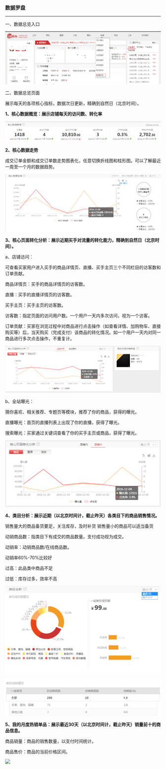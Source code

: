 ### 数据罗盘

---

一、数据总览入口

![](/seller-platform/images/sellerdata_1.png)

二、数据总览页面

展示每天的各项核心指标，数据次日更新，精确到自然日（北京时间）。

**1、核心数据概览：展示店铺每天的访问数、转化率**

![](/seller-platform/images/sellerdata_2.png)

**2、核心数据走势**

成交订单金额和成交订单数走势图表化，任意切换折线图和柱形图。可以了解最近一周至一个月的数据趋势。

![](/seller-platform/images/sellerdata_3.png)

**3、核心页面转化分析：展示近期买手对流量的转化能力，精确到自然日（北京时间）。**

a、店铺访问：

可查看买家用户进入买手的商品详情页、直播、买手主页三个不同栏目的访客数和订单贡献。

商品详情页：买手的商品详情页的访客数。

直播：买手的直播详情页的访客数。

买手主页：买手主页的访客数。

访客数：指定页面的访问用户数。一个用户一天内多次访问，视为一个访客。

订单贡献：买家在浏览过程中对商品进行点击操作（如查看详情、加购物车、直接购买等）后，当天购买（完成支付）该商品的转化情况。如一个用户一天内对同一商品进行多次点击操作，不重复计。

![](/seller-platform/images/sellerdata_4.png)

b、全站曝光：

猜你喜欢、相关推荐、专题页等模块，推荐了你的商品，获得的曝光。

直播曝光：首页的直播列表上出现了你的直播，获得了曝光。

搜索曝光：买家通过关键词查看了你的买手主页或商品，获得了曝光。

![](/seller-platform/images/sellerdata_5.png)

**4、类目分析：展示近期（以北京时间计，截止昨天）各类目下的商品销售情况。**

销售量大的商品备货要足，关注库存，及时补货 销售量小的商品可以适当备货

动销商品数：指类目下有成交的商品数量。支付成功视为成交。

动销率：动销商品数/在线商品数。

动销率60%-70%比较好

过高：此品类中商品不足

过低：库存过多，效率不高

![](/seller-platform/images/sellerdata_6.png)

![](/seller-platform/images/sellerdata_7.png)

**5、我的月度热销单品：展示最近30天（以北京时间计，截止昨天）销量前十的商品信息。**

商品销量：商品的销售数量，以支付时间统计。

商品售价：商品的当前价格区间。

![](http://sellerhub.ymatou.com/helpview/img/sellerdata_8.png)

